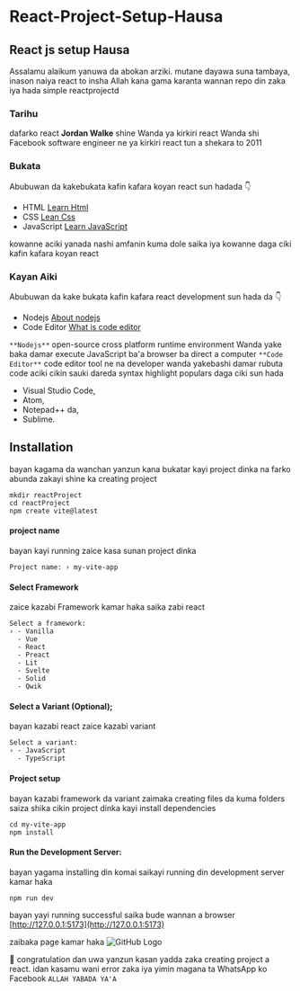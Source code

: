 # React-Project-Setup-Hausa

## React js setup Hausa
Assalamu alaikum yanuwa da abokan arziki.
mutane dayawa suna tambaya, inason naiya react to insha Allah kana gama karanta wannan repo din zaka iya hada simple reactprojectd

### Tarihu 

dafarko react **Jordan Walke** shine Wanda ya kirkiri react Wanda shi Facebook software engineer ne ya kirkiri react tun a shekara to 2011

### Bukata
Abubuwan da kakebukata kafin kafara koyan react sun hadada 👇
- HTML [Learn Html](https://html.com/)
- CSS [Lean Css](https://css-tricks.com/)
- JavaScript [Learn JavaScript](https://javascript.info/)

kowanne aciki yanada nashi amfanin kuma dole saika iya kowanne daga ciki kafin kafara koyan react

### Kayan Aiki
Abubuwan da kake bukata kafin kafara react development sun hada da 👇
- Nodejs [About nodejs](https://nodejs.org/en/about)
- Code Editor [What is code editor](https://www.nobledesktop.com/learn/code-editors/what-is-code-editors)

`**Nodejs**` open-source cross platform runtime environment Wanda yake baka damar execute JavaScript ba'a browser ba direct a computer
`**Code Editor**` code editor tool ne na developer wanda yakebashi damar rubuta code aciki cikin sauki dareda syntax highlight populars daga ciki sun hada
- Visual Studio Code,
- Atom,
- Notepad++ da,
- Sublime. 

## Installation
bayan kagama da wanchan yanzun kana bukatar kayi project dinka na farko abunda zakayi shine ka creating project
```shell
mkdir reactProject
cd reactProject
npm create vite@latest
```
#### project name

bayan kayi running zaice kasa sunan project dinka

```shell
Project name: › my-vite-app
```
#### Select Framework
zaice kazabi Framework kamar haka saika zabi react

```shell
Select a framework:
› - Vanilla
  - Vue
  - React
  - Preact
  - Lit
  - Svelte
  - Solid
  - Qwik

```
#### Select a Variant (Optional);
bayan kazabi react zaice kazabi variant

```shell
Select a variant:
› - JavaScript
  - TypeScript

```
#### Project setup
bayan kazabi framework da variant zaimaka creating files da kuma folders saiza shika cikin project dinka kayi install dependencies

```shell
cd my-vite-app
npm install
```
#### Run the Development Server: 
bayan yagama installing din komai saikayi running din development server kamar haka 

```shell
npm run dev
```
bayan yayi running successful saika bude wannan a browser [http://127.0.0.1:5173](http://127.0.0.1:5173)

zaibaka page kamar haka 
![GitHub Logo](https://github.githubassets.com/images/modules/logos_page/GitHub-Mark.png)

👏 congratulation dan uwa yanzun kasan yadda zaka creating project a react. idan kasamu wani error zaka iya yimin magana ta WhatsApp ko Facebook 
`ALLAH YABADA YA'A`
<!---
cybersmart-dev/cybersmart-dev is a ✨ special ✨ repository because its `README.md` (this file) appears on your GitHub profile.
You can click the Preview link to take a look at your changes.
--->
